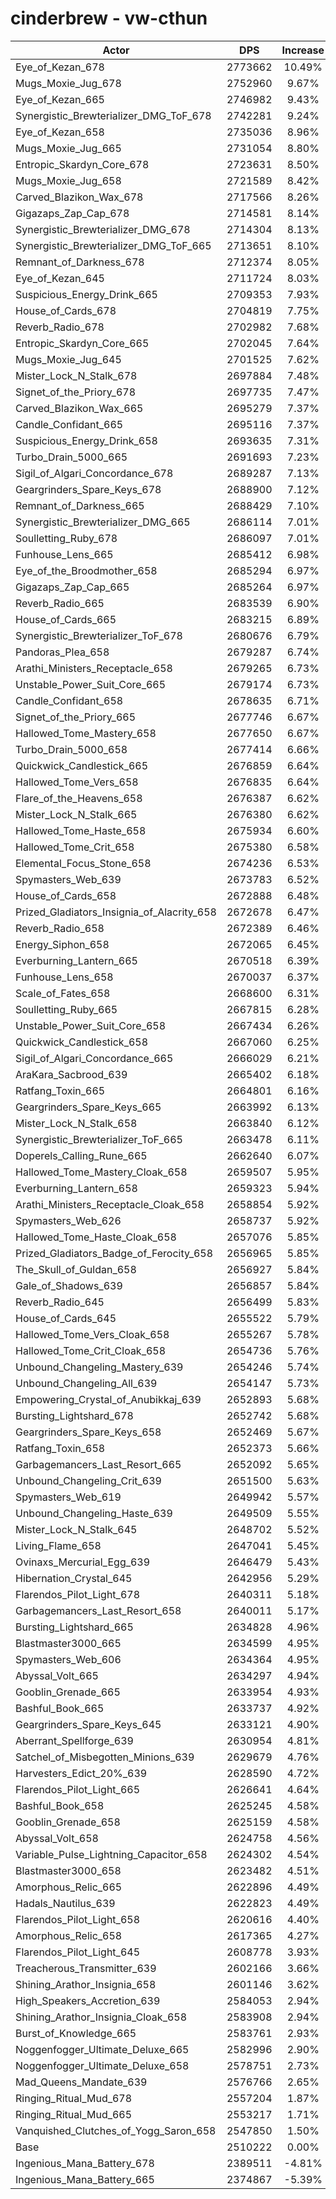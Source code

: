 # cinderbrew - vw-cthun
| Actor | DPS | Increase |
|---|:---:|:---:|
|Eye_of_Kezan_678|2773662|10.49%|
|Mugs_Moxie_Jug_678|2752960|9.67%|
|Eye_of_Kezan_665|2746982|9.43%|
|Synergistic_Brewterializer_DMG_ToF_678|2742281|9.24%|
|Eye_of_Kezan_658|2735036|8.96%|
|Mugs_Moxie_Jug_665|2731054|8.80%|
|Entropic_Skardyn_Core_678|2723631|8.50%|
|Mugs_Moxie_Jug_658|2721589|8.42%|
|Carved_Blazikon_Wax_678|2717566|8.26%|
|Gigazaps_Zap_Cap_678|2714581|8.14%|
|Synergistic_Brewterializer_DMG_678|2714304|8.13%|
|Synergistic_Brewterializer_DMG_ToF_665|2713651|8.10%|
|Remnant_of_Darkness_678|2712374|8.05%|
|Eye_of_Kezan_645|2711724|8.03%|
|Suspicious_Energy_Drink_665|2709353|7.93%|
|House_of_Cards_678|2704819|7.75%|
|Reverb_Radio_678|2702982|7.68%|
|Entropic_Skardyn_Core_665|2702045|7.64%|
|Mugs_Moxie_Jug_645|2701525|7.62%|
|Mister_Lock_N_Stalk_678|2697884|7.48%|
|Signet_of_the_Priory_678|2697735|7.47%|
|Carved_Blazikon_Wax_665|2695279|7.37%|
|Candle_Confidant_665|2695116|7.37%|
|Suspicious_Energy_Drink_658|2693635|7.31%|
|Turbo_Drain_5000_665|2691693|7.23%|
|Sigil_of_Algari_Concordance_678|2689287|7.13%|
|Geargrinders_Spare_Keys_678|2688900|7.12%|
|Remnant_of_Darkness_665|2688429|7.10%|
|Synergistic_Brewterializer_DMG_665|2686114|7.01%|
|Soulletting_Ruby_678|2686097|7.01%|
|Funhouse_Lens_665|2685412|6.98%|
|Eye_of_the_Broodmother_658|2685294|6.97%|
|Gigazaps_Zap_Cap_665|2685264|6.97%|
|Reverb_Radio_665|2683539|6.90%|
|House_of_Cards_665|2683215|6.89%|
|Synergistic_Brewterializer_ToF_678|2680676|6.79%|
|Pandoras_Plea_658|2679287|6.74%|
|Arathi_Ministers_Receptacle_658|2679265|6.73%|
|Unstable_Power_Suit_Core_665|2679174|6.73%|
|Candle_Confidant_658|2678635|6.71%|
|Signet_of_the_Priory_665|2677746|6.67%|
|Hallowed_Tome_Mastery_658|2677650|6.67%|
|Turbo_Drain_5000_658|2677414|6.66%|
|Quickwick_Candlestick_665|2676859|6.64%|
|Hallowed_Tome_Vers_658|2676835|6.64%|
|Flare_of_the_Heavens_658|2676387|6.62%|
|Mister_Lock_N_Stalk_665|2676380|6.62%|
|Hallowed_Tome_Haste_658|2675934|6.60%|
|Hallowed_Tome_Crit_658|2675380|6.58%|
|Elemental_Focus_Stone_658|2674236|6.53%|
|Spymasters_Web_639|2673783|6.52%|
|House_of_Cards_658|2672888|6.48%|
|Prized_Gladiators_Insignia_of_Alacrity_658|2672678|6.47%|
|Reverb_Radio_658|2672389|6.46%|
|Energy_Siphon_658|2672065|6.45%|
|Everburning_Lantern_665|2670518|6.39%|
|Funhouse_Lens_658|2670037|6.37%|
|Scale_of_Fates_658|2668600|6.31%|
|Soulletting_Ruby_665|2667815|6.28%|
|Unstable_Power_Suit_Core_658|2667434|6.26%|
|Quickwick_Candlestick_658|2667060|6.25%|
|Sigil_of_Algari_Concordance_665|2666029|6.21%|
|AraKara_Sacbrood_639|2665402|6.18%|
|Ratfang_Toxin_665|2664801|6.16%|
|Geargrinders_Spare_Keys_665|2663992|6.13%|
|Mister_Lock_N_Stalk_658|2663840|6.12%|
|Synergistic_Brewterializer_ToF_665|2663478|6.11%|
|Doperels_Calling_Rune_665|2662640|6.07%|
|Hallowed_Tome_Mastery_Cloak_658|2659507|5.95%|
|Everburning_Lantern_658|2659323|5.94%|
|Arathi_Ministers_Receptacle_Cloak_658|2658854|5.92%|
|Spymasters_Web_626|2658737|5.92%|
|Hallowed_Tome_Haste_Cloak_658|2657076|5.85%|
|Prized_Gladiators_Badge_of_Ferocity_658|2656965|5.85%|
|The_Skull_of_Guldan_658|2656927|5.84%|
|Gale_of_Shadows_639|2656857|5.84%|
|Reverb_Radio_645|2656499|5.83%|
|House_of_Cards_645|2655522|5.79%|
|Hallowed_Tome_Vers_Cloak_658|2655267|5.78%|
|Hallowed_Tome_Crit_Cloak_658|2654736|5.76%|
|Unbound_Changeling_Mastery_639|2654246|5.74%|
|Unbound_Changeling_All_639|2654147|5.73%|
|Empowering_Crystal_of_Anubikkaj_639|2652893|5.68%|
|Bursting_Lightshard_678|2652742|5.68%|
|Geargrinders_Spare_Keys_658|2652469|5.67%|
|Ratfang_Toxin_658|2652373|5.66%|
|Garbagemancers_Last_Resort_665|2652092|5.65%|
|Unbound_Changeling_Crit_639|2651500|5.63%|
|Spymasters_Web_619|2649942|5.57%|
|Unbound_Changeling_Haste_639|2649509|5.55%|
|Mister_Lock_N_Stalk_645|2648702|5.52%|
|Living_Flame_658|2647041|5.45%|
|Ovinaxs_Mercurial_Egg_639|2646479|5.43%|
|Hibernation_Crystal_645|2642956|5.29%|
|Flarendos_Pilot_Light_678|2640311|5.18%|
|Garbagemancers_Last_Resort_658|2640011|5.17%|
|Bursting_Lightshard_665|2634828|4.96%|
|Blastmaster3000_665|2634599|4.95%|
|Spymasters_Web_606|2634364|4.95%|
|Abyssal_Volt_665|2634297|4.94%|
|Gooblin_Grenade_665|2633954|4.93%|
|Bashful_Book_665|2633737|4.92%|
|Geargrinders_Spare_Keys_645|2633121|4.90%|
|Aberrant_Spellforge_639|2630954|4.81%|
|Satchel_of_Misbegotten_Minions_639|2629679|4.76%|
|Harvesters_Edict_20%_639|2628590|4.72%|
|Flarendos_Pilot_Light_665|2626641|4.64%|
|Bashful_Book_658|2625245|4.58%|
|Gooblin_Grenade_658|2625159|4.58%|
|Abyssal_Volt_658|2624758|4.56%|
|Variable_Pulse_Lightning_Capacitor_658|2624302|4.54%|
|Blastmaster3000_658|2623482|4.51%|
|Amorphous_Relic_665|2622896|4.49%|
|Hadals_Nautilus_639|2622823|4.49%|
|Flarendos_Pilot_Light_658|2620616|4.40%|
|Amorphous_Relic_658|2617365|4.27%|
|Flarendos_Pilot_Light_645|2608778|3.93%|
|Treacherous_Transmitter_639|2602166|3.66%|
|Shining_Arathor_Insignia_658|2601146|3.62%|
|High_Speakers_Accretion_639|2584053|2.94%|
|Shining_Arathor_Insignia_Cloak_658|2583908|2.94%|
|Burst_of_Knowledge_665|2583761|2.93%|
|Noggenfogger_Ultimate_Deluxe_665|2582996|2.90%|
|Noggenfogger_Ultimate_Deluxe_658|2578751|2.73%|
|Mad_Queens_Mandate_639|2576766|2.65%|
|Ringing_Ritual_Mud_678|2557204|1.87%|
|Ringing_Ritual_Mud_665|2553217|1.71%|
|Vanquished_Clutches_of_Yogg_Saron_658|2547850|1.50%|
|Base|2510222|0.00%|
|Ingenious_Mana_Battery_678|2389511|-4.81%|
|Ingenious_Mana_Battery_665|2374867|-5.39%|
